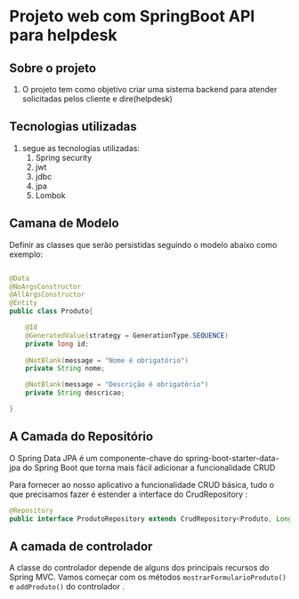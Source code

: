 # Projeto web com SpringBoot API para helpdesk

## Sobre o projeto

1. O projeto tem como objetivo criar uma sistema backend para atender solicitadas pelos cliente e dire(helpdesk) 
## Tecnologias utilizadas 

1. segue as tecnologias utilizadas:
    1. Spring security
    1. jwt
    1. jdbc 
    1. jpa
    1. Lombok

## Camana de Modelo 

Definir as classes que serão persistidas seguindo o modelo abaixo como exemplo:

```java

@Data
@NoArgsConstructor
@AllArgsConstructor
@Entity
public class Produto{

    @Id
    @GeneratedValue(strategy = GenerationType.SEQUENCE)
    private long id;
    
    @NotBlank(message = "Nome é obrigatório")
    private String nome;

    @NotBlank(message = "Descrição é obrigatório")
    private String descricao;

}
```

## A Camada do Repositório

O Spring Data JPA é um componente-chave do spring-boot-starter-data-jpa do Spring Boot que torna mais fácil adicionar a funcionalidade CRUD 

Para fornecer ao nosso aplicativo a funcionalidade CRUD básica, tudo o que precisamos fazer é estender a interface do CrudRepository :


```java
@Repository
public interface ProdutoRepository extends CrudRepository<Produto, Long> {}
```


## A camada de controlador

A classe do controlador depende de alguns dos principais recursos do Spring MVC. Vamos começar com os métodos `mostrarFormularioProduto()` e `addProduto()` do controlador .


